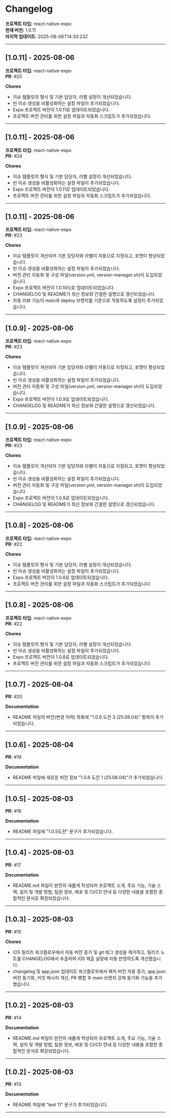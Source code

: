 # Changelog

**프로젝트 타입:** react-native-expo  
**현재 버전:** 1.0.11  
**마지막 업데이트:** 2025-08-06T14:30:23Z  

---

## [1.0.11] - 2025-08-06

**프로젝트 타입:** react-native-expo  
**PR:** #25  

**Chores**
- 이슈 템플릿의 형식 및 기본 담당자, 라벨 설정이 개선되었습니다.
- 빈 이슈 생성을 비활성화하는 설정 파일이 추가되었습니다.
- Expo 프로젝트 버전이 1.0.11로 업데이트되었습니다.
- 프로젝트 버전 관리를 위한 설정 파일과 자동화 스크립트가 추가되었습니다.

---

## [1.0.11] - 2025-08-06

**프로젝트 타입:** react-native-expo  
**PR:** #24  

**Chores**
- 이슈 템플릿의 형식 및 기본 담당자, 라벨 설정이 개선되었습니다.
- 빈 이슈 생성을 비활성화하는 설정 파일이 추가되었습니다.
- Expo 프로젝트 버전이 1.0.11로 업데이트되었습니다.
- 프로젝트 버전 관리를 위한 설정 파일과 자동화 스크립트가 추가되었습니다.

---

## [1.0.11] - 2025-08-06

**프로젝트 타입:** react-native-expo  
**PR:** #23  

**Chores**
- 이슈 템플릿이 개선되어 기본 담당자와 라벨이 자동으로 지정되고, 포맷이 향상되었습니다.
- 빈 이슈 생성을 비활성화하는 설정 파일이 추가되었습니다.
- 버전 관리 자동화 및 구성 파일(version.yml, version-manager.sh)이 도입되었습니다.
- Expo 프로젝트 버전이 1.0.10으로 업데이트되었습니다.
- CHANGELOG 및 README가 최신 정보와 간결한 설명으로 갱신되었습니다.
- 자동 리뷰 기능이 main과 deploy 브랜치를 기준으로 작동하도록 설정이 추가되었습니다.

---

## [1.0.9] - 2025-08-06

**프로젝트 타입:** react-native-expo  
**PR:** #23  

**Chores**
- 이슈 템플릿이 개선되어 기본 담당자와 라벨이 자동으로 지정되고, 포맷이 향상되었습니다.
- 빈 이슈 생성을 비활성화하는 설정 파일이 추가되었습니다.
- 버전 관리 자동화 및 구성 파일(version.yml, version-manager.sh)이 도입되었습니다.
- Expo 프로젝트 버전이 1.0.9로 업데이트되었습니다.
- CHANGELOG 및 README가 최신 정보와 간결한 설명으로 갱신되었습니다.

---

## [1.0.9] - 2025-08-06

**프로젝트 타입:** react-native-expo  
**PR:** #23  

**Chores**
- 이슈 템플릿이 개선되어 기본 담당자와 라벨이 자동으로 지정되고, 포맷이 향상되었습니다.
- 빈 이슈 생성을 비활성화하는 설정 파일이 추가되었습니다.
- 버전 관리 자동화 및 구성 파일(version.yml, version-manager.sh)이 도입되었습니다.
- Expo 프로젝트 버전이 1.0.9로 업데이트되었습니다.
- CHANGELOG 및 README가 최신 정보와 간결한 설명으로 갱신되었습니다.

---

## [1.0.8] - 2025-08-06

**프로젝트 타입:** react-native-expo  
**PR:** #22  

**Chores**
- 이슈 템플릿의 형식 및 기본 담당자, 라벨 설정이 개선되었습니다.
- 빈 이슈 생성을 비활성화하는 설정 파일이 추가되었습니다.
- Expo 프로젝트 버전이 1.0.8로 업데이트되었습니다.
- 프로젝트 버전 관리를 위한 설정 파일과 자동화 스크립트가 추가되었습니다.

---

## [1.0.8] - 2025-08-06

**프로젝트 타입:** react-native-expo  
**PR:** #22  

**Chores**
- 이슈 템플릿의 형식 및 기본 담당자, 라벨 설정이 개선되었습니다.
- 빈 이슈 생성을 비활성화하는 설정 파일이 추가되었습니다.
- Expo 프로젝트 버전이 1.0.8로 업데이트되었습니다.
- 프로젝트 버전 관리를 위한 설정 파일과 자동화 스크립트가 추가되었습니다.

---

## [1.0.7] - 2025-08-04

**PR:** #20  

**Documentation**
- README 파일의 버전(변경 이력) 목록에 \"1.0.6 도전 3 (25.08.04)\" 항목이 추가되었습니다.

---

## [1.0.6] - 2025-08-04

**PR:** #19  

**Documentation**
- README 파일에 새로운 버전 정보 \"1.0.6 도전 1 (25.08.04)\"가 추가되었습니다.

---

## [1.0.5] - 2025-08-03

**PR:** #18  

**Documentation**
- README 파일에 \"1.0.5도전\" 문구가 추가되었습니다.

---

## [1.0.4] - 2025-08-03

**PR:** #17  

**Documentation**
- README.md 파일이 완전히 새롭게 작성되어 프로젝트 소개, 주요 기능, 기술 스택, 설치 및 개발 방법, 팀원 정보, 배포 및 CI/CD 안내 등 다양한 내용을 포함한 종합적인 문서로 확장되었습니다.

---

## [1.0.3] - 2025-08-03

**PR:** #15  

**Chores**
- iOS 릴리즈 워크플로우에서 자동 버전 증가 및 git 태그 생성을 제거하고, 릴리즈 노트를 CHANGELOG에서 추출하여 iOS 제출 설정에 자동 반영하도록 개선했습니다.
- changelog 및 app.json 업데이트 워크플로우에서 패치 버전 자동 증가, app.json 버전 동기화, 커밋 메시지 개선, PR 병합 후 main 브랜치 강제 동기화 기능을 추가했습니다.

---

## [1.0.2] - 2025-08-03

**PR:** #14  

**Documentation**
- README.md 파일이 완전히 새롭게 작성되어 프로젝트 소개, 주요 기능, 기술 스택, 설치 및 개발 방법, 팀원 정보, 배포 및 CI/CD 안내 등 다양한 내용을 포함한 종합적인 문서로 확장되었습니다.

---

## [1.0.2] - 2025-08-03

**PR:** #13  

**Documentation**
- README 파일에 \"test 11\" 문구가 추가되었습니다.

---

